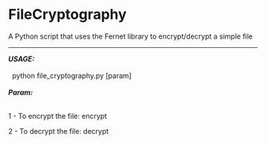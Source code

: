 # FileCryptography
A Python script that uses the Fernet library to encrypt/decrypt a simple file
<hr>
<em><strong> USAGE: </strong></em><br><br>
&nbsp; python file_cryptography.py [param]
<br><br>
<em><strong> Param: </strong></em><br><br>

1 - To encrypt the file: encrypt <br>

2 - To decrypt the file: decrypt
